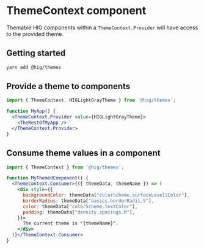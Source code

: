 # ThemeContext component

Themable HIG components within a `ThemeContext.Provider` will have access to the provided theme.

## Getting started

```bash
yarn add @hig/themes
```

## Provide a theme to components
```jsx
import { ThemeContext, HIGLightGrayTheme } from '@hig/themes`;

function MyApp() {
  <ThemeContext.Provider value={HIGLightGrayTheme}>
    <TheRestOfMyApp />
  </ThemeContext.Provider>
}
```

## Consume theme values in a component
```jsx
import { ThemeContext } from '@hig/themes`;

function MyThemedComponent() {
  <ThemeContext.Consumer>{({ themeData, themeName }) => (
    <div style={{
      backgroundColor: themeData["colorScheme.surfaceLevel2Color"],
      borderRadius: themeData["basics.borderRadii.S"],
      color: themeData["colorScheme.textColor"],
      padding: themeData["density.spacings.M"],
    }}>
      The current theme is "{themeName}".
    </div>
  )}</ThemeContext.Consumer>
}
```
